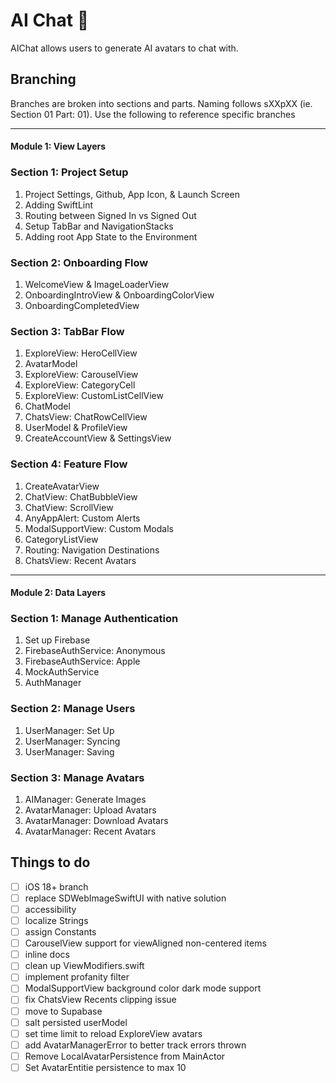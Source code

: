 # AI Chat 💬 
AIChat allows users to generate AI avatars to chat with.

## Branching
Branches are broken into sections and parts. Naming follows sXXpXX (ie. Section 01 Part: 01). Use the following to reference specific branches 

---

#### Module 1: View Layers

### Section 1: Project Setup 

1. Project Settings, Github, App Icon, & Launch Screen
2. Adding SwiftLint
3. Routing between Signed In vs Signed Out
4. Setup TabBar and NavigationStacks
5. Adding root App State to the Environment

### Section 2: Onboarding Flow

1. WelcomeView & ImageLoaderView
2. OnboardingIntroView & OnboardingColorView
3. OnboardingCompletedView

### Section 3: TabBar Flow

1. ExploreView: HeroCellView
2. AvatarModel
3. ExploreView: CarouselView
4. ExploreView: CategoryCell
5. ExploreView: CustomListCellView
6. ChatModel
7. ChatsView: ChatRowCellView
8. UserModel & ProfileView
9. CreateAccountView & SettingsView

### Section 4: Feature Flow

 1. CreateAvatarView
 2. ChatView: ChatBubbleView
 3. ChatView: ScrollView
 4. AnyAppAlert: Custom Alerts
 5. ModalSupportView: Custom Modals
 6. CategoryListView
 7. Routing: Navigation Destinations
 8. ChatsView: Recent Avatars

---

#### Module 2: Data Layers

### Section 1: Manage Authentication

1. Set up Firebase
2. FirebaseAuthService: Anonymous
3. FirebaseAuthService: Apple
4. MockAuthService
5. AuthManager


### Section 2: Manage Users

1. UserManager: Set Up
2. UserManager: Syncing
3. UserManager: Saving

### Section 3: Manage Avatars

1. AIManager: Generate Images
2. AvatarManager: Upload Avatars
3. AvatarManager: Download Avatars
4. AvatarManager: Recent Avatars

## Things to do

- [ ] iOS 18+ branch
- [ ] replace SDWebImageSwiftUI with native solution
- [ ] accessibility
- [ ] localize Strings
- [ ] assign Constants
- [ ] CarouselView support for viewAligned non-centered items
- [ ] inline docs
- [ ] clean up ViewModifiers.swift
- [ ] implement profanity filter
- [ ] ModalSupportView background color dark mode support
- [ ] fix ChatsView Recents clipping issue
- [ ] move to Supabase
- [ ] salt persisted userModel
- [ ] set time limit to reload ExploreView avatars
- [ ] add AvatarManagerError to better track errors thrown
- [ ] Remove LocalAvatarPersistence from MainActor
- [ ] Set AvatarEntitie persistence to max 10
